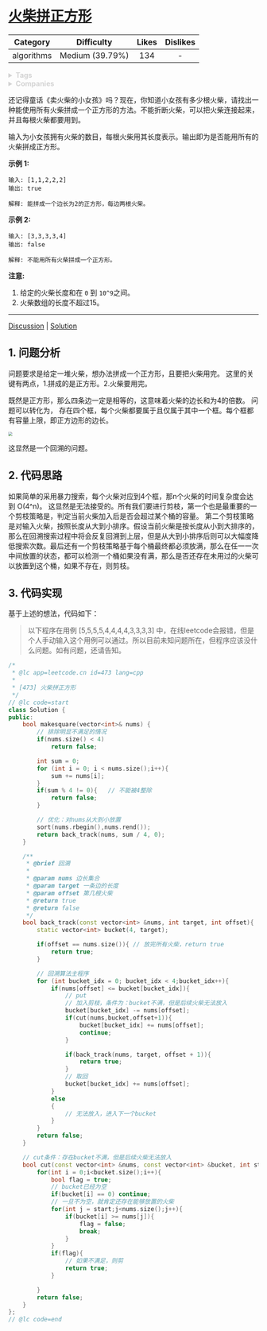 # [火柴拼正方形](https://leetcode-cn.com/problems/matchsticks-to-square/description/)

|  Category  |   Difficulty    | Likes | Dislikes |
| :--------: | :-------------: | :---: | :------: |
| algorithms | Medium (39.79%) |  134  |    -     |

<details style="color: rgb(212, 212, 212); font-family: -apple-system, BlinkMacSystemFont, &quot;Segoe WPC&quot;, &quot;Segoe UI&quot;, system-ui, Ubuntu, &quot;Droid Sans&quot;, sans-serif, &quot;Microsoft Yahei UI&quot;; font-size: 14px; font-style: normal; font-variant-ligatures: normal; font-variant-caps: normal; font-weight: 400; letter-spacing: normal; orphans: 2; text-align: start; text-indent: 0px; text-transform: none; white-space: normal; widows: 2; word-spacing: 0px; -webkit-text-stroke-width: 0px; text-decoration-style: initial; text-decoration-color: initial;"><summary><strong>Tags</strong></summary></details>

<details style="color: rgb(212, 212, 212); font-family: -apple-system, BlinkMacSystemFont, &quot;Segoe WPC&quot;, &quot;Segoe UI&quot;, system-ui, Ubuntu, &quot;Droid Sans&quot;, sans-serif, &quot;Microsoft Yahei UI&quot;; font-size: 14px; font-style: normal; font-variant-ligatures: normal; font-variant-caps: normal; font-weight: 400; letter-spacing: normal; orphans: 2; text-align: start; text-indent: 0px; text-transform: none; white-space: normal; widows: 2; word-spacing: 0px; -webkit-text-stroke-width: 0px; text-decoration-style: initial; text-decoration-color: initial;"><summary><strong>Companies</strong></summary></details>

还记得童话《卖火柴的小女孩》吗？现在，你知道小女孩有多少根火柴，请找出一种能使用所有火柴拼成一个正方形的方法。不能折断火柴，可以把火柴连接起来，并且每根火柴都要用到。

输入为小女孩拥有火柴的数目，每根火柴用其长度表示。输出即为是否能用所有的火柴拼成正方形。

**示例 1:**

```
输入: [1,1,2,2,2]
输出: true

解释: 能拼成一个边长为2的正方形，每边两根火柴。
```

**示例 2:**

```
输入: [3,3,3,3,4]
输出: false

解释: 不能用所有火柴拼成一个正方形。
```

**注意:**

1. 给定的火柴长度和在 `0` 到 `10^9`之间。
2. 火柴数组的长度不超过15。

------

[Discussion](https://leetcode-cn.com/problems/matchsticks-to-square/comments/) | [Solution](https://leetcode-cn.com/problems/matchsticks-to-square/solution/)

## 1. 问题分析

问题要求是给定一堆火柴，想办法拼成一个正方形，且要把火柴用完。 这里的关键有两点，1.拼成的是正方形。2.火柴要用完。

既然是正方形，那么四条边一定是相等的，这意味着火柴的边长和为4的倍数。 问题可以转化为， 存在四个框，每个火柴都要属于且仅属于其中一个框。每个框都有容量上限，即正方边形的边长。

<img src="https://cdn.jsdelivr.net/gh/ravenxrz/PicBed/img/绘图文件-473.png" style="zoom: 50%;" />

这显然是一个回溯的问题。

## 2. 代码思路

如果简单的采用暴力搜索，每个火柴对应到4个框，那n个火柴的时间复杂度会达到 O(4^n)。 这显然是无法接受的。所有我们要进行剪枝，第一个也是最重要的一个剪枝策略是，判定当前火柴加入后是否会超过某个桶的容量。 第二个剪枝策略是对输入火柴，按照长度从大到小排序。假设当前火柴是按长度从小到大排序的，那么在回溯搜索过程中将会反复回溯到上层，但是从大到小排序后则可以大幅度降低搜索次数。最后还有一个剪枝策略基于每个桶最终都必须放满，那么在任一一次中间放置的状态，都可以检测一个桶如果没有满，那么是否还存在未用过的火柴可以放置到这个桶，如果不存在，则剪枝。

## 3. 代码实现

基于上述的想法，代码如下：

> 以下程序在用例 [5,5,5,5,4,4,4,4,3,3,3,3] 中，在线leetcode会报错，但是个人手动输入这个用例可以通过。所以目前未知问题所在，但程序应该没什么问题。如有问题，还请告知。

```c++
/*
 * @lc app=leetcode.cn id=473 lang=cpp
 *
 * [473] 火柴拼正方形
 */
// @lc code=start
class Solution {
public:
    bool makesquare(vector<int>& nums) {
        // 排除明显不满足的情况
        if(nums.size() < 4)
            return false;

        int sum = 0;
        for (int i = 0; i < nums.size();i++){
            sum += nums[i];
        }
        if(sum % 4 != 0){   // 不能被4整除
            return false;
        }

        // 优化：对nums从大到小放置
        sort(nums.rbegin(),nums.rend());
        return back_track(nums, sum / 4, 0);
    }

    /**
     * @brief 回溯
     *
     * @param nums 边长集合
     * @param target 一条边的长度
     * @param offset 第几根火柴
     * @return true
     * @return false
     */
    bool back_track(const vector<int> &nums, int target, int offset){
        static vector<int> bucket(4, target);

        if(offset == nums.size()){ // 放完所有火柴，return true
            return true;
        }

        // 回溯算法主程序
        for (int bucket_idx = 0; bucket_idx < 4;bucket_idx++){
            if(nums[offset] <= bucket[bucket_idx]){
                // put
                // 加入剪枝，条件为：bucket不满，但是后续火柴无法放入
                bucket[bucket_idx] -= nums[offset];
                if(cut(nums,bucket,offset+1)){
                    bucket[bucket_idx] += nums[offset];
                    continue;
                }

                if(back_track(nums, target, offset + 1)){
                    return true;
                }
                // 取回
                bucket[bucket_idx] += nums[offset];
            }
            else
            {
                // 无法放入，进入下一个bucket
            }
        }
        return false;
    }

    // cut条件：存在bucket不满，但是后续火柴无法放入
    bool cut(const vector<int> &nums, const vector<int> &bucket, int start){
        for(int i = 0;i<bucket.size();i++){
            bool flag = true;
            // bucket已经为空
            if(bucket[i] == 0) continue;
            // 一旦不为空，就肯定还存在能够放置的火柴
            for(int j = start;j<nums.size();j++){
                if(bucket[i] >= nums[j]){
                    flag = false;
                    break;
                }
            }
            if(flag){
                // 如果不满足，则剪
                return true;
            }

        }
        return false;
    }
};
// @lc code=end

```

